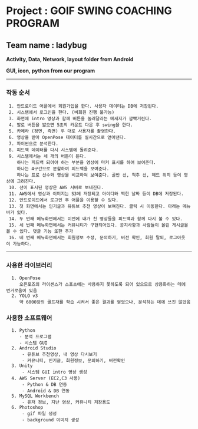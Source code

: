 # Project : GOlF SWING COACHING PROGRAM
## Team name : ladybug


**Activity, Data, Network, layout folder from Android**

**GUI, icon, python from our program**

-------
### 작동 순서
     1. 안드로이드 어플에서 회원가입을 한다. 사용자 데이터는 DB에 저장된다.
     2. 시스템에서 로그인을 한다. (비회원 진행 불가능)
     3. 화면에 intro 영상과 함께 버튼을 눌러달라는 메세지가 깜빡거린다.
     4. 발로 버튼을 밟으면 5초의 카운트 다운 후 swing을 한다.
     5. 카메라 (정면, 측면) 두 대로 사용자를 촬영한다.
     6. 영상을 받아 OpenPose 데이터를 실시간으로 얻어낸다.
     7. 파이썬으로 분석한다.
     8. 피드백 데이터를 다시 시스템에 돌려준다.
     9. 시스템에서는 세 개의 버튼이 뜬다.
        하나는 피드백 되어야 하는 부분을 영상에 마커 표시를 하여 보여준다.
        하나는 4구간으로 분할하여 피드백을 보여준다.
        하나는 프로 선수와 영상을 비교하여 보여준다. 골반 선, 척추 선, 헤드 위치 등이 영상에 그려진다.
     10. 선이 표시된 영상은 AWS 서버로 보내진다.
     11. AWS에서 영상과 이미지는 S3에 저장되고 아이디와 찍힌 날짜 등이 DB에 저장된다.
     12. 안드로이드에서 로그인 후 어플을 이용할 수 있다.
     13. 첫 화면에서는 인기글과 유튜브 추천 영상이 보여진다. 클릭 시 이동한다. 아래는 메뉴바가 있다.
     14. 두 번째 메뉴화면에서는 이전에 내가 친 영상들을 피드백과 함께 다시 볼 수 있다.
     15. 세 번째 메뉴화면에서는 커뮤니티가 구현되어있다. 공지사항과 사람들이 올린 게시글을 볼 수 있다. 댓글 기능 또한 추가
     16. 네 번째 메뉴화면에서는 회원정보 수정, 문의하기, 버전 확인, 회원 탈퇴, 로그아웃 이 가능하다.


----
### 사용한 라이브러리
      1. OpenPose 
         오픈포즈의 라이센스가 스포츠에는 사용하지 못하도록 되어 있으므로 상용화하는 데에 번거로움이 있음
      2. YOLO v3
         약 6000장의 골프채를 학습 시켜서 좋은 결과를 얻었으나, 분석하는 데에 쓰진 않았음

### 사용한 소프트웨어

      1. Python
         - 분석 프로그램
         - 시스템 GUI
      2. Android Studio
          - 유튜브 추천영상, 내 영상 다시보기
          - 커뮤니티, 인기글, 회원정보, 문의하기, 버전확인 
      3. Unity
          - 시스템 GUI intro 영상 생성
      4. AWS Server (EC2,C3 사용)
          - Python & DB 연동
          - Android & DB 연동
      5. MySQL Workbench
          - 유저 정보, 지난 영상, 커뮤니티 저장용도
      6. Photoshop
          - gif 파일 생성
          - background 이미지 생성
